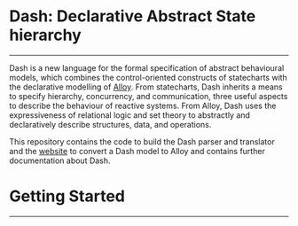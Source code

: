 # Dash: Declarative Abstract State hierarchy
---

Dash is a new language for the formal specification of abstract behavioural 
models, which combines the control-oriented constructs of statecharts with the 
declarative modelling of <a href="http://alloytools.org/" target="_blank">Alloy</a>.
From statecharts, Dash inherits a means to specify hierarchy, concurrency, and 
communication, three useful aspects to describe the behaviour of reactive systems.
From Alloy, Dash uses the expressiveness of relational logic and set theory to 
abstractly and declaratively describe structures, data, and operations.


This repository contains the code to build the Dash parser and translator and 
the <a href="http://http://dash.uwaterloo.ca:8080" target="_blank">website</a>
to convert a Dash model to Alloy and contains further documentation
about Dash.

# Getting Started
---
